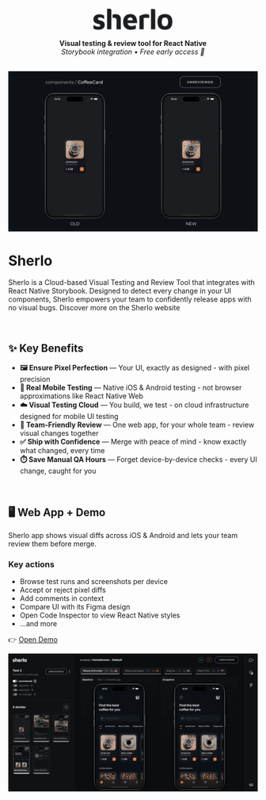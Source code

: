 <p align="center">
  <a href="https://sherlo.io/">
    <picture>
      <source media="(prefers-color-scheme: dark)" srcset="./assets/logo-dark.svg">
      <img src="./assets/logo-light.svg" alt="Sherlo" width="160" />
    </picture>
  </a>
</p>

<!-- <p align="center">Visual testing & review tool for React Native</p> -->

<!-- <p align="center">
  <strong>„Pixel-perfect React Native bez ręcznego klikania po emulatorach”</strong><br/>
  <em>Visual testing & review tool • Storybook integration • Free early access 🎉</em>
</p> -->

<!-- <p align="center">React Native visual testing & review tool • Storybook integration • Free early access 🎉</p> -->

<p align="center">
  <strong>Visual testing & review tool for React Native</strong><br/>
  <em>Storybook integration • Free early access 🎉</em>
</p>

<br />

<div align="center">
  <img src="./assets/sherlo.gif" alt="XXXXXXX" width="780" />
</div>

# Sherlo

Sherlo is a Cloud-based Visual Testing and Review Tool that integrates with React Native Storybook. Designed to detect every change in your UI components, Sherlo empowers your team to confidently release apps with no visual bugs. Discover more on the Sherlo website

<br />

## ✨ Key Benefits

- **🖼️ Ensure Pixel Perfection** — Your UI, exactly as designed - with pixel precision
- **📱 Real Mobile Testing** — Native iOS & Android testing - not browser approximations like React Native Web
- **☁️ Visual Testing Cloud** — You build, we test - on cloud infrastructure designed for mobile UI testing
- **🤝 Team-Friendly Review** — One web app, for your whole team - review visual changes together
- **✅ Ship with Confidence** — Merge with peace of mind - know exactly what changed, every time
- **⏱️ Save Manual QA Hours** — Forget device-by-device checks - every UI change, caught for you

<br />

## 🖥️ Web App + Demo

Sherlo app shows visual diffs across iOS & Android and lets your team review them before merge.

### Key actions

- Browse test runs and screenshots per device
- Accept or reject pixel diffs
- Add comments in context
- Compare UI with its Figma design
- Open Code Inspector to view React Native styles
- …and more

👉 [Open Demo](https://app.sherlo.io/demo)

<div align="center">
  <img src="./assets/app.webp" alt="Sherlo – podgląd aplikacji" />
</div>
